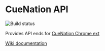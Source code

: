 CueNation API
=============

![Build status](https://travis-ci.org/dVaffection/cuenation-api.svg?branch=master)

Provides API ends for [CueNation Chrome ext](https://github.com/dVaffection/cuenation-chrome-ext)

[Wiki documentation](https://github.com/dVaffection/cuenation-api/wiki)
